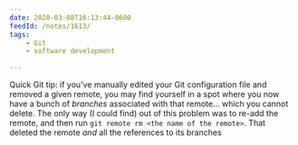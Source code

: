 ```yaml
---
date: 2020-03-08T16:13:44-0600
feedId: /notes/1613/
tags:
    - Git
    - software development

---
```


Quick Git tip: if you’ve manually edited your Git configuration file and removed a given remote, you may find yourself in a spot where you now have a bunch of *branches* associated with that remote… which you cannot delete. The only way (I could find) out of this problem was to re-add the remote, and then run `git remote rm <the name of the remote>`. That deleted the remote *and* all the references to its branches